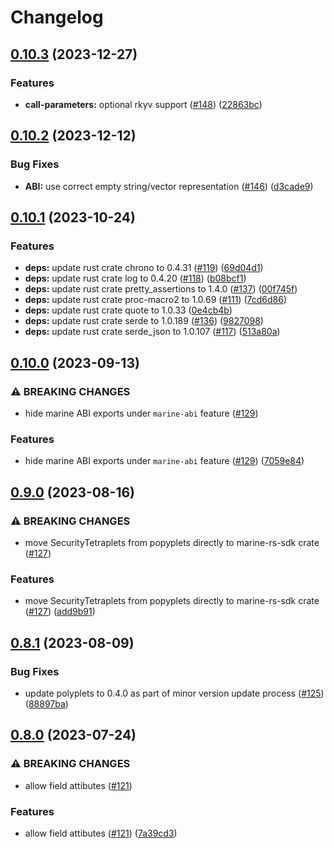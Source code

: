 # Changelog

## [0.10.3](https://github.com/fluencelabs/marine-rs-sdk/compare/marine-rs-sdk-v0.10.2...marine-rs-sdk-v0.10.3) (2023-12-27)


### Features

* **call-parameters:** optional rkyv support ([#148](https://github.com/fluencelabs/marine-rs-sdk/issues/148)) ([22863bc](https://github.com/fluencelabs/marine-rs-sdk/commit/22863bc94f620fcd9fee4dc1476a71248cc94963))

## [0.10.2](https://github.com/fluencelabs/marine-rs-sdk/compare/marine-rs-sdk-v0.10.1...marine-rs-sdk-v0.10.2) (2023-12-12)


### Bug Fixes

* **ABI:** use correct empty string/vector representation  ([#146](https://github.com/fluencelabs/marine-rs-sdk/issues/146)) ([d3cade9](https://github.com/fluencelabs/marine-rs-sdk/commit/d3cade98f8555cb31907d890a91c87bb53ee9c18))

## [0.10.1](https://github.com/fluencelabs/marine-rs-sdk/compare/marine-rs-sdk-v0.10.0...marine-rs-sdk-v0.10.1) (2023-10-24)


### Features

* **deps:** update rust crate chrono to 0.4.31 ([#119](https://github.com/fluencelabs/marine-rs-sdk/issues/119)) ([69d04d1](https://github.com/fluencelabs/marine-rs-sdk/commit/69d04d1cbd80068aa5bb4cb5aeb7d09d0349c4f3))
* **deps:** update rust crate log to 0.4.20 ([#118](https://github.com/fluencelabs/marine-rs-sdk/issues/118)) ([b08bcf1](https://github.com/fluencelabs/marine-rs-sdk/commit/b08bcf1bd183667e636f3033cf51d6fd6328a7b8))
* **deps:** update rust crate pretty_assertions to 1.4.0 ([#137](https://github.com/fluencelabs/marine-rs-sdk/issues/137)) ([00f745f](https://github.com/fluencelabs/marine-rs-sdk/commit/00f745fa157a0105f4c32875079ed34c040c221f))
* **deps:** update rust crate proc-macro2 to 1.0.69 ([#111](https://github.com/fluencelabs/marine-rs-sdk/issues/111)) ([7cd6d86](https://github.com/fluencelabs/marine-rs-sdk/commit/7cd6d867830a44763b26470a0ac37f8f61e8d3e7))
* **deps:** update rust crate quote to 1.0.33 ([0e4cb4b](https://github.com/fluencelabs/marine-rs-sdk/commit/0e4cb4b1f2742095d1f42ee08b2110553100fb8b))
* **deps:** update rust crate serde to 1.0.189 ([#136](https://github.com/fluencelabs/marine-rs-sdk/issues/136)) ([9827098](https://github.com/fluencelabs/marine-rs-sdk/commit/9827098735b0e01288acc844ebceae35ea5ef96b))
* **deps:** update rust crate serde_json to 1.0.107 ([#117](https://github.com/fluencelabs/marine-rs-sdk/issues/117)) ([513a80a](https://github.com/fluencelabs/marine-rs-sdk/commit/513a80aa153cb61a0da133aba734b7a5ba700fab))

## [0.10.0](https://github.com/fluencelabs/marine-rs-sdk/compare/marine-rs-sdk-v0.9.0...marine-rs-sdk-v0.10.0) (2023-09-13)


### ⚠ BREAKING CHANGES

* hide marine ABI exports under `marine-abi` feature ([#129](https://github.com/fluencelabs/marine-rs-sdk/issues/129))

### Features

* hide marine ABI exports under `marine-abi` feature ([#129](https://github.com/fluencelabs/marine-rs-sdk/issues/129)) ([7059e84](https://github.com/fluencelabs/marine-rs-sdk/commit/7059e84635819925b7f84e5b61260037f2ceb265))

## [0.9.0](https://github.com/fluencelabs/marine-rs-sdk/compare/marine-rs-sdk-v0.8.1...marine-rs-sdk-v0.9.0) (2023-08-16)


### ⚠ BREAKING CHANGES

* move SecurityTetraplets from popyplets directly to marine-rs-sdk crate ([#127](https://github.com/fluencelabs/marine-rs-sdk/issues/127))

### Features

* move SecurityTetraplets from popyplets directly to marine-rs-sdk crate ([#127](https://github.com/fluencelabs/marine-rs-sdk/issues/127)) ([add9b91](https://github.com/fluencelabs/marine-rs-sdk/commit/add9b919edcefa06b67975170ea149d148911073))

## [0.8.1](https://github.com/fluencelabs/marine-rs-sdk/compare/marine-rs-sdk-v0.8.0...marine-rs-sdk-v0.8.1) (2023-08-09)


### Bug Fixes

* update polyplets to 0.4.0 as part of minor version update process ([#125](https://github.com/fluencelabs/marine-rs-sdk/issues/125)) ([88897ba](https://github.com/fluencelabs/marine-rs-sdk/commit/88897bac8b32311c2de2863afae3436a343e2b20))

## [0.8.0](https://github.com/fluencelabs/marine-rs-sdk/compare/marine-rs-sdk-v0.7.1...marine-rs-sdk-v0.8.0) (2023-07-24)


### ⚠ BREAKING CHANGES

* allow field attibutes ([#121](https://github.com/fluencelabs/marine-rs-sdk/issues/121))

### Features

* allow field attibutes ([#121](https://github.com/fluencelabs/marine-rs-sdk/issues/121)) ([7a39cd3](https://github.com/fluencelabs/marine-rs-sdk/commit/7a39cd35ada38a8c38e0b1643e88d0f1601a5030))
